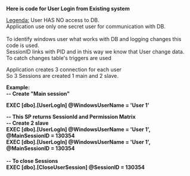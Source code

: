 <b>Here is code for User Login from Existing system</b>

<U>Legenda:</U>
User HAS NO access to DB.<BR> 
Application use only one secret user for communication with DB.<BR>
<BR>
To identify windows user what works with DB and logging changes  this code is used.<BR>
SessionID links <Windos User Name> with PID and in this way we know that User change data.<BR>
To catch changes table's triggers are used

Application creates 3 connection for each user<BR>
So 3 Sessions are created 1 main and 2 slave.<BR>


<b>Example:<BR>
-- Create "Main session" <BR>
	
<b>EXEC [dbo].[UserLogIn]    @WindowsUserName = 'User 1'</b> <BR>

-- This SP returns SessionId and Permission Matrix <BR>
-- Create 2 slave <br>
EXEC [dbo].[UserLogIn]    @WindowsUserName = 'User 1',    @MainSessionID = 130354 <br>
EXEC [dbo].[UserLogIn]    @WindowsUserName = 'User 1',    @MainSessionID = 130354 <br>
<br>
-- To close Sessions <br>
EXEC [dbo].[CloseUserSession] @SessionID = 130354  


